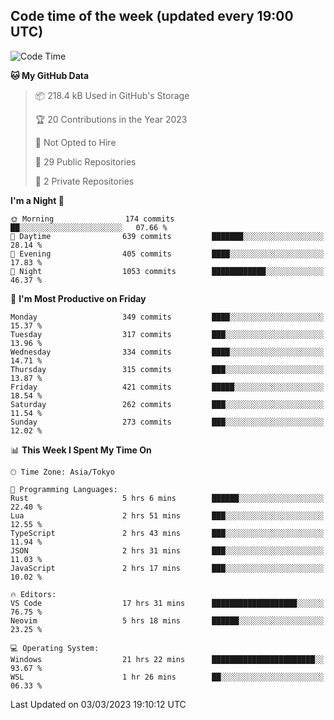 ## Code time of the week (updated every 19:00 UTC)

<!--START_SECTION:waka-->
![Code Time](http://img.shields.io/badge/Code%20Time-1%2C582%20hrs%2017%20mins-blue)

**🐱 My GitHub Data** 

> 📦 218.4 kB Used in GitHub's Storage 
 > 
> 🏆 20 Contributions in the Year 2023
 > 
> 🚫 Not Opted to Hire
 > 
> 📜 29 Public Repositories 
 > 
> 🔑 2 Private Repositories 
 > 
**I'm a Night 🦉** 

```text
🌞 Morning                174 commits         ██░░░░░░░░░░░░░░░░░░░░░░░   07.66 % 
🌆 Daytime                639 commits         ███████░░░░░░░░░░░░░░░░░░   28.14 % 
🌃 Evening                405 commits         ████░░░░░░░░░░░░░░░░░░░░░   17.83 % 
🌙 Night                  1053 commits        ████████████░░░░░░░░░░░░░   46.37 % 
```
📅 **I'm Most Productive on Friday** 

```text
Monday                   349 commits         ████░░░░░░░░░░░░░░░░░░░░░   15.37 % 
Tuesday                  317 commits         ███░░░░░░░░░░░░░░░░░░░░░░   13.96 % 
Wednesday                334 commits         ████░░░░░░░░░░░░░░░░░░░░░   14.71 % 
Thursday                 315 commits         ███░░░░░░░░░░░░░░░░░░░░░░   13.87 % 
Friday                   421 commits         █████░░░░░░░░░░░░░░░░░░░░   18.54 % 
Saturday                 262 commits         ███░░░░░░░░░░░░░░░░░░░░░░   11.54 % 
Sunday                   273 commits         ███░░░░░░░░░░░░░░░░░░░░░░   12.02 % 
```


📊 **This Week I Spent My Time On** 

```text
🕑︎ Time Zone: Asia/Tokyo

💬 Programming Languages: 
Rust                     5 hrs 6 mins        ██████░░░░░░░░░░░░░░░░░░░   22.40 % 
Lua                      2 hrs 51 mins       ███░░░░░░░░░░░░░░░░░░░░░░   12.55 % 
TypeScript               2 hrs 43 mins       ███░░░░░░░░░░░░░░░░░░░░░░   11.94 % 
JSON                     2 hrs 31 mins       ███░░░░░░░░░░░░░░░░░░░░░░   11.03 % 
JavaScript               2 hrs 17 mins       ███░░░░░░░░░░░░░░░░░░░░░░   10.02 % 

🔥 Editors: 
VS Code                  17 hrs 31 mins      ███████████████████░░░░░░   76.75 % 
Neovim                   5 hrs 18 mins       ██████░░░░░░░░░░░░░░░░░░░   23.25 % 

💻 Operating System: 
Windows                  21 hrs 22 mins      ███████████████████████░░   93.67 % 
WSL                      1 hr 26 mins        ██░░░░░░░░░░░░░░░░░░░░░░░   06.33 % 
```


 Last Updated on 03/03/2023 19:10:12 UTC
<!--END_SECTION:waka-->